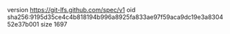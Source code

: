 version https://git-lfs.github.com/spec/v1
oid sha256:9195d35ce4c4b818194b996a8925fa833ae97f59aca9dc19e3a830452e37b001
size 1697
